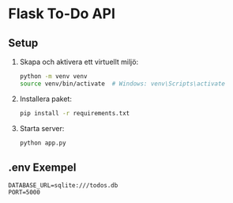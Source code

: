 # Flask To-Do API

## Setup

1. Skapa och aktivera ett virtuellt miljö:
   ```bash
   python -m venv venv
   source venv/bin/activate  # Windows: venv\Scripts\activate
   ```

2. Installera paket:
   ```bash
   pip install -r requirements.txt
   ```

3. Starta server:
   ```bash
   python app.py
   ```

## .env Exempel

```
DATABASE_URL=sqlite:///todos.db
PORT=5000
```